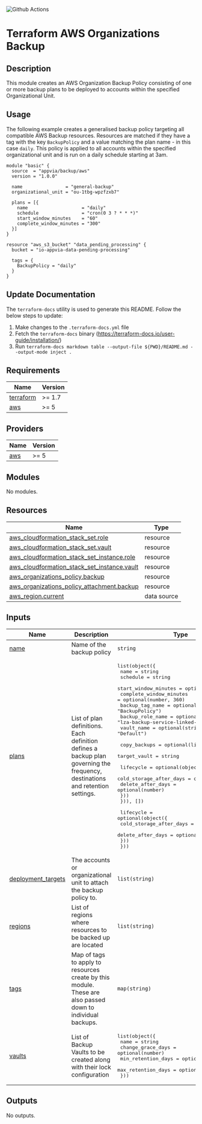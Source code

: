 ![Github Actions](../../actions/workflows/terraform.yml/badge.svg)

# Terraform AWS Organizations Backup

## Description

This module creates an AWS Organization Backup Policy consisting of one or more backup plans to be deployed to
accounts within the specified Organizational Unit.

## Usage

The following example creates a generalised backup policy targeting all compatible AWS Backup resources. Resources are matched
if they have a tag with the key `BackupPolicy` and a value matching the plan name - in this case `daily`. This policy is
applied to all accounts within the specified organizational unit and is run on a daily schedule starting at 3am.

```hcl
module "basic" {
  source  = "appvia/backup/aws"
  version = "1.0.0"

  name                = "general-backup"
  organizational_unit = "ou-1tbg-wpzfzxb7"

  plans = [{
    name                    = "daily"
    schedule                = "cron(0 3 ? * * *)"
    start_window_minutes    = "60"
    complete_window_minutes = "300"
  }]
}

resource "aws_s3_bucket" "data_pending_processing" {
  bucket = "io-appvia-data-pending-processing"

  tags = {
    BackupPolicy = "daily"
  }
}
```

## Update Documentation

The `terraform-docs` utility is used to generate this README. Follow the below steps to update:

1. Make changes to the `.terraform-docs.yml` file
2. Fetch the `terraform-docs` binary (https://terraform-docs.io/user-guide/installation/)
3. Run `terraform-docs markdown table --output-file ${PWD}/README.md --output-mode inject .`

<!-- BEGIN_TF_DOCS -->
## Requirements

| Name | Version |
|------|---------|
| <a name="requirement_terraform"></a> [terraform](#requirement\_terraform) | >= 1.7 |
| <a name="requirement_aws"></a> [aws](#requirement\_aws) | >= 5 |

## Providers

| Name | Version |
|------|---------|
| <a name="provider_aws"></a> [aws](#provider\_aws) | >= 5 |

## Modules

No modules.

## Resources

| Name | Type |
|------|------|
| [aws_cloudformation_stack_set.role](https://registry.terraform.io/providers/hashicorp/aws/latest/docs/resources/cloudformation_stack_set) | resource |
| [aws_cloudformation_stack_set.vault](https://registry.terraform.io/providers/hashicorp/aws/latest/docs/resources/cloudformation_stack_set) | resource |
| [aws_cloudformation_stack_set_instance.role](https://registry.terraform.io/providers/hashicorp/aws/latest/docs/resources/cloudformation_stack_set_instance) | resource |
| [aws_cloudformation_stack_set_instance.vault](https://registry.terraform.io/providers/hashicorp/aws/latest/docs/resources/cloudformation_stack_set_instance) | resource |
| [aws_organizations_policy.backup](https://registry.terraform.io/providers/hashicorp/aws/latest/docs/resources/organizations_policy) | resource |
| [aws_organizations_policy_attachment.backup](https://registry.terraform.io/providers/hashicorp/aws/latest/docs/resources/organizations_policy_attachment) | resource |
| [aws_region.current](https://registry.terraform.io/providers/hashicorp/aws/latest/docs/data-sources/region) | data source |

## Inputs

| Name | Description | Type | Default | Required |
|------|-------------|------|---------|:--------:|
| <a name="input_name"></a> [name](#input\_name) | Name of the backup policy | `string` | n/a | yes |
| <a name="input_plans"></a> [plans](#input\_plans) | List of plan definitions. Each definition defines a backup plan governing the frequency, destinations and retention settings. | <pre>list(object({<br>    name                    = string<br>    schedule                = string<br>    start_window_minutes    = optional(number, 60)<br>    complete_window_minutes = optional(number, 360)<br>    backup_tag_name         = optional(string, "BackupPolicy")<br>    backup_role_name        = optional(string, "lza-backup-service-linked-role")<br>    vault_name              = optional(string, "Default")<br><br>    copy_backups = optional(list(object({<br>      target_vault = string<br><br>      lifecycle = optional(object({<br>        cold_storage_after_days = optional(number)<br>        delete_after_days       = optional(number)<br>      }))<br>    })), [])<br><br>    lifecycle = optional(object({<br>      cold_storage_after_days = optional(number)<br>      delete_after_days       = optional(number)<br>    }))<br>  }))</pre> | n/a | yes |
| <a name="input_deployment_targets"></a> [deployment\_targets](#input\_deployment\_targets) | The accounts or organizational unit to attach the backup policy to. | `list(string)` | `[]` | no |
| <a name="input_regions"></a> [regions](#input\_regions) | List of regions where resources to be backed up are located | `list(string)` | `[]` | no |
| <a name="input_tags"></a> [tags](#input\_tags) | Map of tags to apply to resources create by this module. These are also passed down to individual backups. | `map(string)` | `{}` | no |
| <a name="input_vaults"></a> [vaults](#input\_vaults) | List of Backup Vaults to be created along with their lock configuration | <pre>list(object({<br>    name               = string<br>    change_grace_days  = optional(number)<br>    min_retention_days = optional(number)<br>    max_retention_days = optional(number)<br>  }))</pre> | `[]` | no |

## Outputs

No outputs.
<!-- END_TF_DOCS -->
